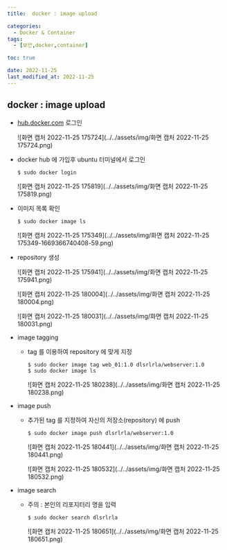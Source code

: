 ```yaml
---
title:  docker : image upload

categories:
  - Docker & Container
tags:
  - [보안,docker,container]

toc: true

date: 2022-11-25
last_modified_at: 2022-11-25
---
```


## docker : image upload

- [hub.docker.com](http://hub.docker.com/) 로그인

  ![화면 캡처 2022-11-25 175724](../../assets/img/화면 캡처 2022-11-25 175724.png)

- docker hub 에 가입후 ubuntu 터미널에서 로그인 

  ```
  $ sudo docker login
  ```

  ![화면 캡처 2022-11-25 175819](../../assets/img/화면 캡처 2022-11-25 175819.png)

- 이미지 목록 확인

  ```
  $ sudo docker image ls
  ```

  ![화면 캡처 2022-11-25 175349](../../assets/img/화면 캡처 2022-11-25 175349-1669366740408-59.png)

- repository  생성

  ![화면 캡처 2022-11-25 175941](../../assets/img/화면 캡처 2022-11-25 175941.png)

  ![화면 캡처 2022-11-25 180004](../../assets/img/화면 캡처 2022-11-25 180004.png)

  ![화면 캡처 2022-11-25 180031](../../assets/img/화면 캡처 2022-11-25 180031.png)

- image tagging

  - tag 를 이용하여 repository 에 맞게 지정

    ```
    $ sudo docker image tag web_01:1.0 dlsrlrla/webserver:1.0
    $ sudo docker image ls
    ```

    ![화면 캡처 2022-11-25 180238](../../assets/img/화면 캡처 2022-11-25 180238.png)

- image push

  - 추가된  tag 를 지정하여 자신의 저장소(repository) 에 push

    ```
    $ sudo docker image push dlsrlrla/webserver:1.0
    ```

    ![화면 캡처 2022-11-25 180441](../../assets/img/화면 캡처 2022-11-25 180441.png)

    ![화면 캡처 2022-11-25 180532](../../assets/img/화면 캡처 2022-11-25 180532.png)

- image search

  - 주의 : 본인의 리포지터리 명을 입력

    ```
    $ sudo docker search dlsrlrla
    ```

    ![화면 캡처 2022-11-25 180651](../../assets/img/화면 캡처 2022-11-25 180651.png)